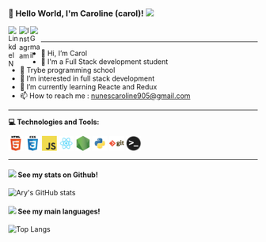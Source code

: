 ### 👋 Hello World, I'm Caroline (carol)!  <img src="https://github.com/TheDudeThatCode/TheDudeThatCode/blob/master/Assets/Earth.gif" width="24px">

<a target="_blank" href="https://www.linkedin.com/in/caroline-nunes-769307240/">
  <img align="left" alt="LinkdeIN" width="22px" src="https://cdn.jsdelivr.net/npm/simple-icons@v3/icons/linkedin.svg" />
</a>
<a target="_blank" href="https://www.instagram.com/caarolhn/">
  <img align="left" alt="Instagram" width="22px" src="https://cdn.jsdelivr.net/npm/simple-icons@v3/icons/instagram.svg" />
</a>
<a target="_blank" href="mailto:nunescaroline905@gmail.com">
  <img align="left" alt="Gmail" width="22px" src="https://cdn.jsdelivr.net/npm/simple-icons@v3/icons/gmail.svg" />
</a>
<br>

-----
- 👋 Hi, I’m  Carol<br>
- 🌱 I'm a Full Stack development student<br>
- 🏫️ Trybe programming school
- 👀 I’m interested in  full stack development<br>
- 🌱 I’m currently learning Reacte and Redux<br>
- 📫 How to reach me : nunescaroline905@gmail.com<br>

-----
**💻 Technologies and Tools:**

<code><img height="30" src="https://raw.githubusercontent.com/github/explore/80688e429a7d4ef2fca1e82350fe8e3517d3494d/topics/html/html.png"></code>           <code><img height="30" src="https://raw.githubusercontent.com/github/explore/80688e429a7d4ef2fca1e82350fe8e3517d3494d/topics/css/css.png"></code>      <code><img height="30" src="https://raw.githubusercontent.com/github/explore/80688e429a7d4ef2fca1e82350fe8e3517d3494d/topics/javascript/javascript.png"></code>         <code><img height="30" src="https://raw.githubusercontent.com/github/explore/80688e429a7d4ef2fca1e82350fe8e3517d3494d/topics/react/react.png"></code>           <code><img height="30" src="https://raw.githubusercontent.com/github/explore/80688e429a7d4ef2fca1e82350fe8e3517d3494d/topics/nodejs/nodejs.png"></code>          <code><img height="30" src="https://raw.githubusercontent.com/github/explore/80688e429a7d4ef2fca1e82350fe8e3517d3494d/topics/python/python.png"></code>            <code><img height="30" src="https://raw.githubusercontent.com/github/explore/80688e429a7d4ef2fca1e82350fe8e3517d3494d/topics/git/git.png"></code>                <code><img height="30" src="https://raw.githubusercontent.com/github/explore/80688e429a7d4ef2fca1e82350fe8e3517d3494d/topics/terminal/terminal.png"></code>

-----

#### <img src="https://media.giphy.com/media/VgCDAzcKvsR6OM0uWg/giphy.gif" width="50"> See my stats on Github!
   
![Ary's GitHub stats](https://github-readme-stats.vercel.app/api?username=carolhn&count_private=true&title_color=dracula)

#### <img src="https://media.giphy.com/media/VgCDAzcKvsR6OM0uWg/giphy.gif" width="50"> See my main languages!

![Top Langs](https://github-readme-stats.vercel.app/api/top-langs/?username=carolhn&layout=compact&langs_count=12&title_color=dracula)
